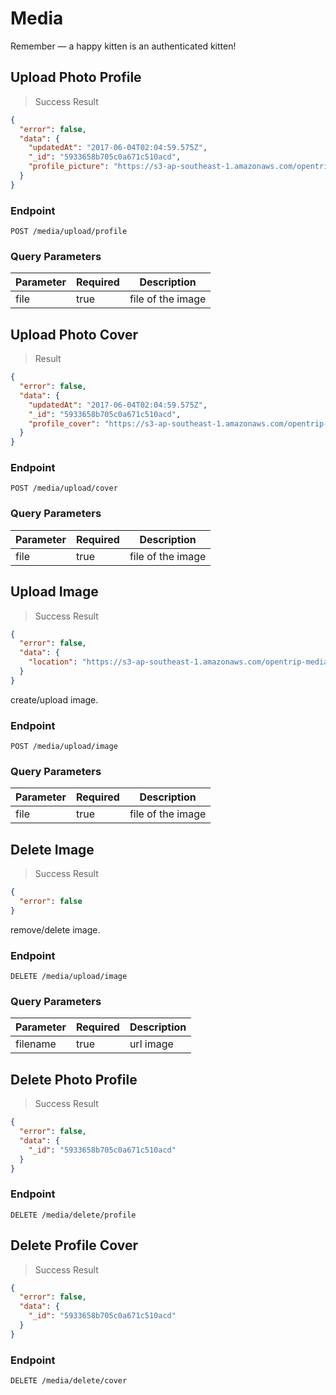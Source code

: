# Media

<aside class="success">
Remember — a happy kitten is an authenticated kitten!
</aside>

## Upload Photo Profile
> Success Result

```json
{
  "error": false,
  "data": {
    "updatedAt": "2017-06-04T02:04:59.575Z",
    "_id": "5933658b705c0a671c510acd",
    "profile_picture": "https://s3-ap-southeast-1.amazonaws.com/opentrip-media/5933658b705c0a671c510acd4ab69878b7e6c88f.jpg"
  }
}
```
### Endpoint

`POST /media/upload/profile`

### Query Parameters
Parameter | Required | Description
--------- | ------- | -----------
file | true | file of the image

## Upload Photo Cover
> Result

```json
{
  "error": false,
  "data": {
    "updatedAt": "2017-06-04T02:04:59.575Z",
    "_id": "5933658b705c0a671c510acd",
    "profile_cover": "https://s3-ap-southeast-1.amazonaws.com/opentrip-media/5933658b705c0a671c510acd4ab69878b7e6c88f.jpg"
  }
}
```
### Endpoint

``POST /media/upload/cover``

### Query Parameters

Parameter | Required | Description
--------- | ------- | -----------
file | true | file of the image

## Upload Image
> Success Result

```json
{
  "error": false,
  "data": {
    "location": "https://s3-ap-southeast-1.amazonaws.com/opentrip-media/5933658b705c0a671c510acd_b33c20a2b602ecf6.jpg"
  }
}
```

create/upload image.

### Endpoint

`POST /media/upload/image`

### Query Parameters
Parameter | Required | Description
--------- | ------- | -----------
file | true | file of the image

## Delete Image
> Success Result

```json
{
  "error": false
}
```

remove/delete image.

### Endpoint

`DELETE /media/upload/image`

### Query Parameters
Parameter | Required | Description
--------- | ------- | -----------
filename | true | url image



## Delete Photo Profile
> Success Result

```json
{
  "error": false,
  "data": {
    "_id": "5933658b705c0a671c510acd"
  }
}
```
### Endpoint

`DELETE /media/delete/profile`

## Delete Profile Cover
> Success Result

```json
{
  "error": false,
  "data": {
    "_id": "5933658b705c0a671c510acd"
  }
}
```
### Endpoint

`DELETE /media/delete/cover`
